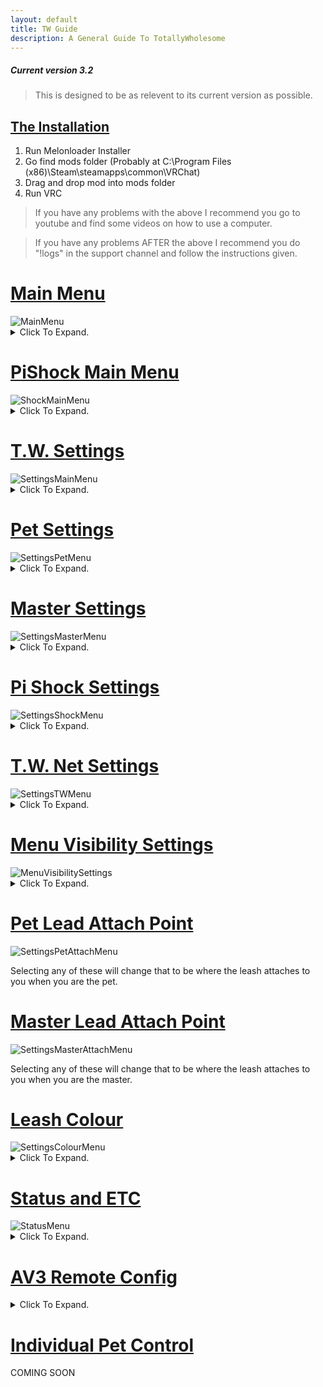 ```yaml
---
layout: default
title: TW Guide
description: A General Guide To TotallyWholesome
---
```


##### Current version 3.2
> This is designed to be as relevent to its current version as possible.

## [The Installation](https://github.com/Kin-kay/TWGuide.github.io/blob/main/index.md#the-installation)
1. Run Melonloader Installer
2. Go find mods folder (Probably at C:\Program Files (x86)\Steam\steamapps\common\VRChat\)
3. Drag and drop mod into mods folder
4. Run VRC

> If you have any problems with the above I recommend you go to youtube and find some videos on how to use a computer.

> If you have any problems AFTER the above I recommend you do "!logs" in the support channel and follow the instructions given.

<h1><a href="https://github.com/Kin-kay/TWGuide.github.io/blob/main/index.md#main-menu">Main Menu</a></h1>
<img src="https://user-images.githubusercontent.com/105324215/177820267-421a981c-03aa-459d-a985-b0cfd57148eb.png" alt="MainMenu">

<details>
  <summary>Click To Expand.</summary>

  Once you have loaded into VRC and go to your QuickMenu you are going to see a new tab. Clicking this tab will bring you to this first menu, the main menu. <i>After you accept the eula</i>

  <h3>Remove Leash</h3>
  Remove Leash does as it says. If you have <i>ANY</i> leashes attached clicking this button will remove <i>ALL</i> of the leashes.

  <h3>Clear Notifications</h3>
  Clear Notifications clears all current notifications, even those that are <i>currently</i> pending. This is more used if you need to clear a build up of T.W. requests.

  <h3>TW Settings</h3>
  A collection of settings for T.W. <a href="https://github.com/Kin-kay/TWGuide.github.io/blob/main/index.md#tw-settings-1">ReadMore</a>

  <h3>Status and ETC</h3>
  A collection of settings refering to your T.W. status and other information. <a href="https://github.com/Kin-kay/TWGuide.github.io/blob/main/index.md#status-and-etc-1">ReadMore</a>

  <h3>Gag Pets</h3>
  This toggle will attempt to gag <i>ALL</i> pets leashed. <i>This will fail if pet does not have force mute allowed.</i>

  <h3>Temp Unlock Leashes</h3>
  This toggle will temporarily unlock <i>ALL</i> leashes attached to pets. <i>THIS WILL NOT UNLOCK YOU!</i>

  <h3>AV3 Remote Config</h3>
  A collection of your current avatars parameters that you can set to allow the Master to control. <a href="https://github.com/Kin-kay/TWGuide.github.io/blob/main/index.md#av3-remote-config-1">ReadMore</a>

  <h3>Individual Pet Controls</h3>
  A collection of your current pets allowing for individual control of each pet. <a href="https://github.com/Kin-kay/TWGuide.github.io/blob/main/index.md#individual-pet-control">ReadMore</a>

  <h3>Leash Length</h3>
  Sets the length for <i>ALL</i> pet leashes. <i>THIS WILL NOT CHANGE YOUR LEASH!</i>

  <h3>Lovense Strength</h3>
  Sets the strength for <i>ALL</i> connected pet lovense. <i>THIS WILL NOT EFFECT YOUR LOVENSE!</i>
    
</details>

<h1><a href="https://github.com/Kin-kay/TWGuide.github.io/blob/main/index.md#pishock-main-menu">PiShock Main Menu</a></h1>
<img src="https://user-images.githubusercontent.com/105324215/177823798-8b85b6a2-1407-441e-98bc-0163b1e096d1.png" alt="ShockMainMenu">

<details>
  <summary>Click To Expand.</summary>

  Under the Main Menu we have the PiShock Main Menu.

  <h3>Beep</h3>
  It beeps <i>ALL</i> connected pet PiShock devices. <i>BEEP</i>

  <h3>Vibrate</h3>
  It vibrates <i>ALL</i> connected pet PiShock devices. <i>BRR</i>

  <h3>Shock</h3>
  It shocks <i>ALL</i> connected pet PiShock devices. <i>BZZT</i>

  <h3>Height Control</h3>
  Toggles on and off height control for <i>ALL</i> connected pet PiShock devices. 

  <h3>Strength</h3>
  The strength of the Beep, Vibrate, and Shock for <i>ALL</i> connected pet PiShock devices.

  <h3>Duration</h3>
  The duration of the Beep, Vibrate, and Shock for <i>ALL</i> connected pet PiShock devices.

  <h3>Shock Height</h3>
  Sets the height at which if the pet goes over it will trigger height control.

  <h3>Shock Height Max Strength</h3>
  The max strength shock that the pet will recieve when going over the height control limit.

  <h3>Shock Height Min Strength</h3>
  The min strength shock that the pet will recieve when going over the height control limit.

  <h3>Shock Height Step Strength</h3>
  How fast the shocks go from Min Strength to Max Strength.

</details>  

<h1><a href="https://github.com/Kin-kay/TWGuide.github.io/blob/main/index.md#tw-settings-1">T.W. Settings</a></h1>
<img src="https://user-images.githubusercontent.com/105324215/177828906-60118019-088f-4aa9-8e75-0160bf5fa050.png" alt="SettingsMainMenu">

<details>
  <summary>Click To Expand.</summary>

  The first grouping under T.W. Settings

  <h3>Hide The Leash</h3>
  Toggles if any leash attached to you is hidden to everyone <i>INCLUDING YOU</i> or not.

  <h3>Private Leash</h3>
  Toggles if any leash attached to you is hidden to everyone <i>EXCLUDING PET AND MASTER</i> or not.

  <h3>Auto Accept Requests From Friends Only</h3>
  Checks to see if you have "Auto Accept Pet Requests" or "Auto Accept Master Requests" enabled then checks if the person requesting is your friend. If they are the request will be accepted.

  <h3>Use Tab Menu</h3>
  Sets if the T.W. Menu will appear in the Tab Menu (your Quick Menu).

  <h3>Use Old HUD Messages</h3>
  Toggles if T.W. will use the Old HUD messages for notifications.

  <h3>Pet/Master Join Notifications</h3>
  Toggles if you will recieve notifications when your Pet or Master joins.

  <h3>Use ActionMenu Controls</h3>
  Toggles if T.W. will use ActionMenu controls (your Radial Menu).

  <h3>Use UIX Buttons</h3>
  Toggles if T.W. will use UIX buttons for settings.

  <h3>Use Beta Versions</h3>
  Toggles if you will use the Beta Version. <i>Only works if you have the beta key.</i>

  <h3>Restart Buttplug</h3>
  Attempts to restart Buttplug.io

  <h3>Test Toys</h3>
  Vibrates your connected Lovense toys and beeps your connected pishock toys.

  <h3>Reload Config</h3>
  Reloads the T.W. Settings config.

  <h3>Menu Visibility Settings</h3>
  A collection of menus that you can show or hide from the main menu. <a href="https://github.com/Kin-kay/TWGuide.github.io/blob/main/index.md#menu-visibility-settings-1">ReadMore</a>

</details>  

<h1><a href="https://github.com/Kin-kay/TWGuide.github.io/blob/main/index.md#pet-settings">Pet Settings</a></h1>
<img src="https://user-images.githubusercontent.com/105324215/177836256-ad83ea35-703a-4894-9d13-e9a6bb36290c.png" alt="SettingsPetMenu">

<details>
  <summary>Click To Expand.</summary>

  Settings for when you are a pet.

  <h3>Auto Accept Pet Request</h3>
  Does as it says. Auto Accepts pet requests from anyone that isn't blocked on T.W.

  <h3>Allow Force Mute</h3>
  Allows for Master to mute you.

  <h3>Enable Muffled Mode</h3>
  If "Allow Force Mute" is on along with this toggle you will be muffled instead of muted.

  <h3>Enable Toy Control</h3>
  Enable to allow for Lovense integration with T.W. <a href="https://wiki.totallywholeso.me/ToyIntegrations">Setup</a>

  <h3>Allow Toy Control</h3>
  Allow for your connected toy to be controlled through T.W.

  <h3>Follow Master On World Change</h3>
  If Master has "Allow Pet To Follow You" enabled when your master moves to a new world you will be pulled with them.

  <h3>Pet Lead Attach Point</h3>
  Sets where the lead will attach to your body when you are a pet. <a href="https://github.com/Kin-kay/TWGuide.github.io/blob/main/index.md#pet-lead-attach-point-1">ReadMore</a>

</details>  
 
<h1><a href="https://github.com/Kin-kay/TWGuide.github.io/blob/main/index.md#master-settings">Master Settings</a></h1>
<img src="https://user-images.githubusercontent.com/105324215/177837382-2766f8f9-5112-43bd-869d-23c9cecb895b.png" alt="SettingsMasterMenu">

<details>
  <summary>Click To Expand.</summary>

  Settings for when you are a master.

  <h3>Allow Pet To Follow You</h3>
  Sends world change to pet to allow them to follow.

  <h3>Auto Accept Master Requests</h3>
  Does as it says. Auto Accepts Master Requests from *anyone* that is not blocked through T.W.

  <h3>Master Lead Attach Point</h3>
  Sets where the lead will attach to your body when you are a master. <a href="https://github.com/Kin-kay/TWGuide.github.io/blob/main/index.md#master-lead-attach-point-1">ReadMore</a>

</details>  

<h1><a href="https://github.com/Kin-kay/TWGuide.github.io/blob/main/index.md#pi-shock-settings">Pi Shock Settings</a></h1>
<img src="https://user-images.githubusercontent.com/105324215/178126768-0d5a2a45-9e54-4fbe-8455-6a7e53d9e659.png" alt="SettingsShockMenu">

<details>
  <summary>Click To Expand.</summary>

  Settings for enabling Pi Shock features.

  <h3>Allow Shock Control</h3>
  Enable to allow for Pi Shock integration with T.W. <img src="https://user-images.githubusercontent.com/105324215/177891704-d7ba3f54-f60e-4067-8e3d-02248b46b2c3.mp4" alt="Click-Me-For-Setup-Video">

  <h3>Allow Beep</h3>
  Allow Master to Beep PiShock Devices.

  <h3>Allow Vibrate</h3>
  Allow Master to Vibrate PiShock Devices.

  <h3>Allow Shock</h3>
  Allow Master to Shock PiShock Devices.

  <h3>Allow Height Control</h3>
  Allow Master to toggle height control.

  <h3>Height Control Warning</h3>
  Recieve a warning when you are about to trigger the height control shock.
  
  <h3>Random Shocker Mode</h3>
  Sends shocks to random shocker device.
  
  <h3>Shocker Management</h3>
  <i>Covered in Setup Video.</i>

</details>  

<h1><a href="https://github.com/Kin-kay/TWGuide.github.io/blob/main/index.md#tw-net-settings">T.W. Net Settings</a></h1>
<img src="https://user-images.githubusercontent.com/105324215/177839071-7483b490-c745-4a86-ba53-c06c2290720c.png" alt="SettingsTWMenu">

<details>
  <summary>Click To Expand.</summary>

  Settings for connecting with T.W.

  <h3>Custom Leash Colour</h3>
  Enable for custom color

  <h3>Disconnect From TWNet</h3>
  Should not need to be used. Disconnects you from TW

  <h3>Reconnect to TWNet</h3>
  Should not need to be used. TW will auto reconnect unless disconnected using "Disconnect From TWNet".

  <h3>Leash Colour</h3>
  Menu for changing your leash colour. <a href="https://github.com/Kin-kay/TWGuide.github.io/blob/main/index.md#leash-colour-1">ReadMore</a>

</details>  

<h1><a href="https://github.com/Kin-kay/TWGuide.github.io/blob/main/index.md#menu-visibility-settings-1">Menu Visibility Settings</a></h1>
<img src="https://user-images.githubusercontent.com/105324215/177835744-75f34335-3026-4cdb-81ba-47e25045358b.png" alt="MenuVisibilitySettings">

<details>
  <summary>Click To Expand.</summary>

  <h3>Hide Pi Shock Elements</h3>
  Enabling hides the Pi Shock Elements from the Main Menu.

  <h3>Hide Toy Strength</h3>
  Enabling hides the toy strength slider from the Main Menu.

</details>  

<h1><a href="https://github.com/Kin-kay/TWGuide.github.io/blob/main/index.md#pet-lead-attach-point-1">Pet Lead Attach Point</a></h1>
<img src="https://user-images.githubusercontent.com/105324215/177840141-7dcb1692-881f-4dd0-ac16-f8a01921f73a.png" alt="SettingsPetAttachMenu">

Selecting any of these will change that to be where the leash attaches to you when you are the pet.

<h1><a href="https://github.com/Kin-kay/TWGuide.github.io/blob/main/index.md#master-lead-attach-point-1">Master Lead Attach Point</a></h1>
<img src="https://user-images.githubusercontent.com/105324215/177840506-a5be1db3-a2d1-443a-be0b-736550c55783.png" alt="SettingsMasterAttachMenu">

Selecting any of these will change that to be where the leash attaches to you when you are the master.

<h1><a href="https://github.com/Kin-kay/TWGuide.github.io/blob/main/index.md#leash-colour-1">Leash Colour</a></h1>
<img src="https://user-images.githubusercontent.com/105324215/177840830-33e813c3-2f0c-4f04-a381-00786ac63fc6.png" alt="SettingsColourMenu">

<details>
  <summary>Click To Expand.</summary>

  <h3>Save</h3>
  Sets the color in "Colour Preview" as your leash colour.

  <h3>Save As Preset</h3>
  Sets the color in "Colour Preview" as a preset below.

</details>  

<h1><a href="https://github.com/Kin-kay/TWGuide.github.io/blob/main/index.md#status-and-etc-1">Status and ETC</a></h1>
<img src="https://user-images.githubusercontent.com/105324215/177841367-892938d2-9de6-4129-bbcd-bbfcca2024d8.png" alt="StatusMenu">

<details>
  <summary>Click To Expand.</summary>

  Menus for status

  <h3>Enable Status</h3>
  Enables having a T.W. Logo near your nametag.

  <h3>Display Special Badge</h3>
  Enabled Special tag on the T.W. logo if you have one.

  <h3>Hide Status In Public</h3>
  Hides T.W. Status in public worlds.

  <h3>Enter Rank Key</h3>
  You get one of these if you in the Beta.

  <h3>Other stuff</h3>
  Buttons for the discord, the PiShock homepage, and the eula.

</details>  
 
<h1><a href="https://github.com/Kin-kay/TWGuide.github.io/blob/main/index.md#av3-remote-config-1">AV3 Remote Config</a></h1>

<details>
  <summary>Click To Expand.</summary>

IF YOU ARE WEARING A SDK2.0 AVI

<img src="https://user-images.githubusercontent.com/105324215/177842428-2861d5b6-b804-4bff-95d1-b9f2eafb13a3.png" alt="AV3RemoteConfigSDK2">

IF YOU ARE WEARING A SDK3.0 AVI

<img src="https://user-images.githubusercontent.com/105324215/177842491-3c52b60c-8426-4b69-8ae2-9ab3a16c3630.png" alt="AV3RemoteConfigSDK3">
  
<h3>Parameters</h3>
Enabling any of the parameters you see will allow the master to control them.
  
</details>

<h1><a href="https://github.com/Kin-kay/TWGuide.github.io/blob/main/index.md#individual-pet-control">Individual Pet Control</a></h1>
COMING SOON
